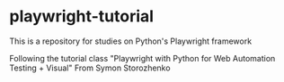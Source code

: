 # playwright-tutorial

This is a repository for studies on Python's Playwright framework

Following the tutorial class "Playwright with Python for Web Automation Testing + Visual"
From Symon Storozhenko

